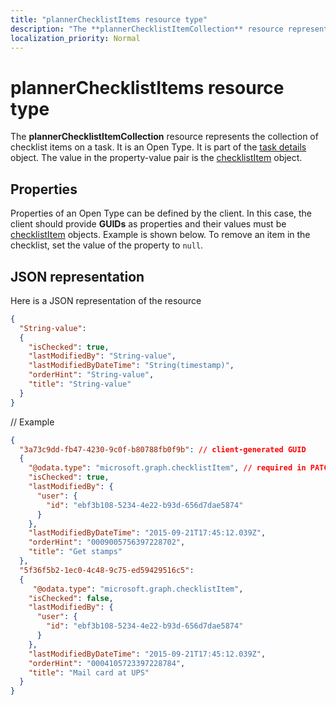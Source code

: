 ```yaml
---
title: "plannerChecklistItems resource type"
description: "The **plannerChecklistItemCollection** resource represents the collection of checklist items on a task. It is an Open Type. It is part of the task details object. The value in the property-value pair is the checklistItem object."
localization_priority: Normal
---
```


# plannerChecklistItems resource type

The **plannerChecklistItemCollection** resource represents the collection of checklist items on a task. It is an Open Type. It is part of the [task details](plannertaskdetails.md) object. The value in the property-value pair is the [checklistItem](plannerchecklistitem.md) object.


## Properties
Properties of an Open Type can be defined by the client. In this case, the client should provide **GUIDs** as properties and their values must be [checklistItem](plannerchecklistitem.md) objects. Example is shown below. To remove an item in the checklist, set the value of the property to `null`.

## JSON representation

Here is a JSON representation of the resource

<!-- {
  "blockType": "resource",
  "openType": true,
  "optionalProperties": [ "String-value" ],
  "@odata.type": "microsoft.graph.plannerChecklistItems"
}-->

```json
{
  "String-value":
  {
    "isChecked": true,
    "lastModifiedBy": "String-value",
    "lastModifiedByDateTime": "String(timestamp)",
    "orderHint": "String-value",
    "title": "String-value"
  }
}
```
// Example

```json
{
  "3a73c9dd-fb47-4230-9c0f-b80788fb0f9b": // client-generated GUID
  {
    "@odata.type": "microsoft.graph.checklistItem", // required in PATCH requests to edit the checklist on a task
    "isChecked": true,
    "lastModifiedBy": {
      "user": {
        "id": "ebf3b108-5234-4e22-b93d-656d7dae5874"
      }
    },
    "lastModifiedByDateTime": "2015-09-21T17:45:12.039Z",
    "orderHint": "0009005756397228702",
    "title": "Get stamps"
  },
  "5f36f5b2-1ec0-4c48-9c75-ed59429516c5":
  {
     "@odata.type": "microsoft.graph.checklistItem",
    "isChecked": false,
    "lastModifiedBy": {
      "user": {
        "id": "ebf3b108-5234-4e22-b93d-656d7dae5874"
      }
    },
    "lastModifiedByDateTime": "2015-09-21T17:45:12.039Z",
    "orderHint": "0004105723397228784",
    "title": "Mail card at UPS"
  }
}

```

<!-- uuid: 8fcb5dbc-d5aa-4681-8e31-b001d5168d79
2015-10-25 14:57:30 UTC -->
<!-- {
  "type": "#page.annotation",
  "description": "plannerChecklistItems resource",
  "keywords": "",
  "section": "documentation",
  "tocPath": ""
}-->

